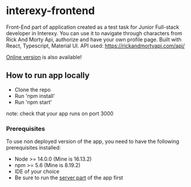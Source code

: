 # interexy-frontend


Front-End part of application created as a test task for Junior Full-stack developer in Interexy. You can use it to navigate through characters from Rick And Morty Api, authorize and have your own profile page.
Built with React, Typescript, Material UI.
API used: https://rickandmortyapi.com/api/

[Online version](https://natashapridanova.github.io/interexy-frontend/) is also available!

## How to run app locally

- Clone the repo
- Run 'npm install'
- Run 'npm start' 

note: check that your app runs on port 3000

### Prerequisites

To use non deployed version of the app, you need to have the following prerequisites installed:

- Node >= 14.0.0 (Mine is 16.13.2)
- npm >= 5.6 (Mine is 8.19.2)
- IDE of your choice
- Be sure to run the [server part](https://github.com/NatashaPridanova/interexy-backend) of the app first
